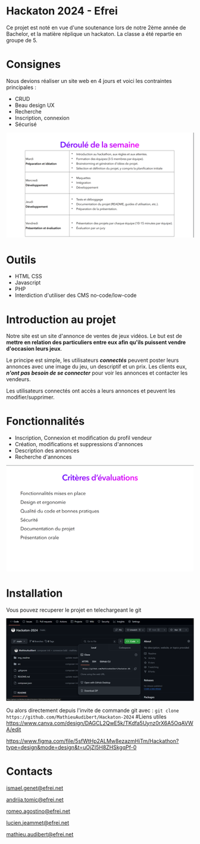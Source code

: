 # Hackaton 2024 - Efrei
Ce projet est noté en vue d'une soutenance lors de notre 2ème année de Bachelor, et la matière réplique un hackaton. La classe a été repartie en groupe de 5.

# Consignes
Nous devions réaliser un site web en 4 jours et voici les contraintes principales :
- CRUD
- Beau design UX
- Recherche
- Inscription, connexion
- Sécurisé

![Planning](/img/image.png)
# Outils
- HTML CSS
- Javascript
- PHP
- Interdiction d'utiliser des CMS no-code/low-code

# Introduction au projet
Notre site est un site d'annonce de ventes de jeux vidéos. Le but est de **mettre en relation des particuliers entre eux afin qu'ils puissent vendre d'occasion leurs jeux**.

Le principe est simple, les utilisateurs ***connectés*** peuvent poster leurs annonces avec une image du jeu, un descriptif et un prix. Les clients eux, ***n'ont pas besoin de se connecter*** pour voir les annonces et contacter les vendeurs.

Les utilisateurs connectés ont accès a leurs annonces et peuvent les modifier/supprimer.

# Fonctionnalités
- Inscription, Connexion et modification du profil vendeur
- Création, modifications et suppressions d'annonces
- Description des annonces
- Recherche d'annonces

![Criteres eval](/img/image1.png)
# Installation
Vous pouvez recuperer le projet en telechargeant le git 

![Screen telecharger](/img/3.png)

Ou alors directement depuis l'invite de commande git avec : `git clone https://github.com/MathieuAudibert/Hackaton-2024`
#Liens utiles
<u>https://www.canva.com/design/DAGCL2QwE5k/TKdfa5Uynz0rX6A5OqAVWA/edit

https://www.figma.com/file/5sfWtHp2ALMw8ezazmHiTm/Hackathon?type=design&mode=design&t=uOjZI5H8ZHSkgqPf-0</u>
# Contacts 
<u>ismael.genet@efrei.net

andrija.tomic@efrei.net

romeo.agostino@efrei.net

lucien.jeammet@efrei.net

mathieu.audibert@efrei.net </u>
